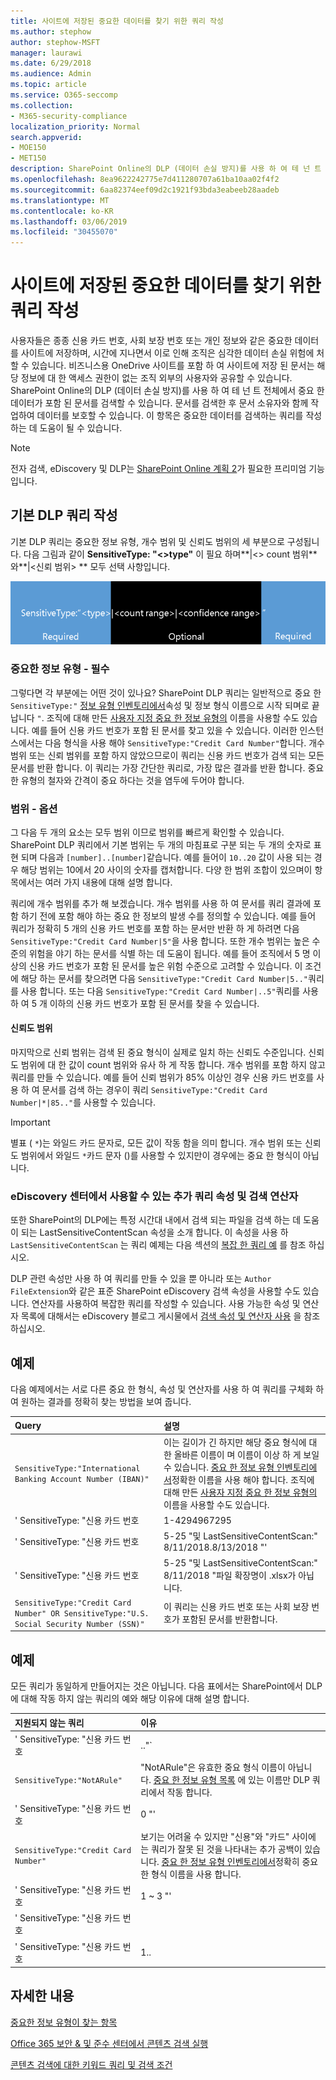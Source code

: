 ```yaml
---
title: 사이트에 저장된 중요한 데이터를 찾기 위한 쿼리 작성
ms.author: stephow
author: stephow-MSFT
manager: laurawi
ms.date: 6/29/2018
ms.audience: Admin
ms.topic: article
ms.service: O365-seccomp
ms.collection:
- M365-security-compliance
localization_priority: Normal
search.appverid:
- MOE150
- MET150
description: SharePoint Online의 DLP (데이터 손실 방지)를 사용 하 여 테 넌 트 전체에서 중요 한 데이터가 포함 된 문서를 검색할 수 있습니다. 문서를 검색한 후 문서 소유자와 함께 작업하여 데이터를 보호할 수 있습니다. 이 항목은 중요한 데이터를 검색하는 쿼리를 작성하는 데 도움이 될 수 있습니다.
ms.openlocfilehash: 8ea9622242775e7d411280707a61ba10aa02f4f2
ms.sourcegitcommit: 6aa82374eef09d2c1921f93bda3eabeeb28aadeb
ms.translationtype: MT
ms.contentlocale: ko-KR
ms.lasthandoff: 03/06/2019
ms.locfileid: "30455070"
---
```

# <a name="form-a-query-to-find-sensitive-data-stored-on-sites"></a>사이트에 저장된 중요한 데이터를 찾기 위한 쿼리 작성

사용자들은 종종 신용 카드 번호, 사회 보장 번호 또는 개인 정보와 같은 중요한 데이터를 사이트에 저장하며, 시간에 지나면서 이로 인해 조직은 심각한 데이터 손실 위험에 처할 수 있습니다. 비즈니스용 OneDrive 사이트를 포함 하 여 사이트에 저장 된 문서는 해당 정보에 대 한 액세스 권한이 없는 조직 외부의 사용자와 공유할 수 있습니다. SharePoint Online의 DLP (데이터 손실 방지)를 사용 하 여 테 넌 트 전체에서 중요 한 데이터가 포함 된 문서를 검색할 수 있습니다. 문서를 검색한 후 문서 소유자와 함께 작업하여 데이터를 보호할 수 있습니다. 이 항목은 중요한 데이터를 검색하는 쿼리를 작성하는 데 도움이 될 수 있습니다.
  
> [!NOTE]
> 전자 검색, eDiscovery 및 DLP는 [SharePoint Online 계획 2](https://go.microsoft.com/fwlink/?LinkId=510080)가 필요한 프리미엄 기능입니다. 
  
## <a name="forming-a-basic-dlp-query"></a>기본 DLP 쿼리 작성

기본 DLP 쿼리는 중요한 정보 유형, 개수 범위 및 신뢰도 범위의 세 부분으로 구성됩니다. 다음 그림과 같이 **SensitiveType: "\<\>type"** 이 필요 하며**|\<\> count 범위** 와**|\<신뢰 범위\> ** 모두 선택 사항입니다. 
  
![필수 및 옵션으로 구분되는 예제 쿼리](media/DLP-query-example-text.png)
  
### <a name="sensitive-type---required"></a>중요한 정보 유형 - 필수

그렇다면 각 부분에는 어떤 것이 있나요? SharePoint DLP 쿼리는 일반적으로 중요 한 `SensitiveType:"` [정보 유형 인벤토리에서](https://go.microsoft.com/fwlink/?LinkID=509999)속성 및 정보 형식 이름으로 시작 되며로 끝납니다 `"`. 조직에 대해 만든 [사용자 지정 중요 한 정보 유형의](create-a-custom-sensitive-information-type.md) 이름을 사용할 수도 있습니다. 예를 들어 신용 카드 번호가 포함 된 문서를 찾고 있을 수 있습니다. 이러한 인스턴스에서는 다음 형식을 사용 해야 `SensitiveType:"Credit Card Number"`합니다. 개수 범위 또는 신뢰 범위를 포함 하지 않았으므로이 쿼리는 신용 카드 번호가 검색 되는 모든 문서를 반환 합니다. 이 쿼리는 가장 간단한 쿼리로, 가장 많은 결과를 반환 합니다. 중요 한 유형의 철자와 간격이 중요 하다는 것을 염두에 두어야 합니다. 
  
### <a name="ranges---optional"></a>범위 - 옵션

그 다음 두 개의 요소는 모두 범위 이므로 범위를 빠르게 확인할 수 있습니다. SharePoint DLP 쿼리에서 기본 범위는 두 개의 마침표로 구분 되는 두 개의 숫자로 표현 되며 다음과 `[number]..[number]`같습니다. 예를 들어이 `10..20` 값이 사용 되는 경우 해당 범위는 10에서 20 사이의 숫자를 캡처합니다. 다양 한 범위 조합이 있으며이 항목에서는 여러 가지 내용에 대해 설명 합니다. 
  
쿼리에 개수 범위를 추가 해 보겠습니다. 개수 범위를 사용 하 여 문서를 쿼리 결과에 포함 하기 전에 포함 해야 하는 중요 한 정보의 발생 수를 정의할 수 있습니다. 예를 들어 쿼리가 정확히 5 개의 신용 카드 번호를 포함 하는 문서만 반환 하 게 하려면 다음 `SensitiveType:"Credit Card Number|5"`을 사용 합니다. 또한 개수 범위는 높은 수준의 위험을 야기 하는 문서를 식별 하는 데 도움이 됩니다. 예를 들어 조직에서 5 명 이상의 신용 카드 번호가 포함 된 문서를 높은 위험 수준으로 고려할 수 있습니다. 이 조건에 해당 하는 문서를 찾으려면 다음 `SensitiveType:"Credit Card Number|5.."`쿼리를 사용 합니다. 또는 다음 `SensitiveType:"Credit Card Number|..5"`쿼리를 사용 하 여 5 개 이하의 신용 카드 번호가 포함 된 문서를 찾을 수 있습니다. 
  
#### <a name="confidence-range"></a>신뢰도 범위

마지막으로 신뢰 범위는 검색 된 중요 형식이 실제로 일치 하는 신뢰도 수준입니다. 신뢰도 범위에 대 한 값이 count 범위와 유사 하 게 작동 합니다. 개수 범위를 포함 하지 않고 쿼리를 만들 수 있습니다. 예를 들어 신뢰 범위가 85% 이상인 경우 신용 카드 번호를 사용 하 여 문서를 검색 하는 경우이 쿼리 `SensitiveType:"Credit Card Number|*|85.."`를 사용할 수 있습니다. 
  
> [!IMPORTANT]
> 별표 ( `*`)는 와일드 카드 문자로, 모든 값이 작동 함을 의미 합니다. 개수 범위 또는 신뢰도 범위에서 와일드 `*`카드 문자 ()를 사용할 수 있지만이 경우에는 중요 한 형식이 아닙니다. 
  
### <a name="additional-query-properties-and-search-operators-available-in-the-ediscovery-center"></a>eDiscovery 센터에서 사용할 수 있는 추가 쿼리 속성 및 검색 연산자

또한 SharePoint의 DLP에는 특정 시간대 내에서 검색 되는 파일을 검색 하는 데 도움이 되는 LastSensitiveContentScan 속성을 소개 합니다. 이 속성을 사용 하 `LastSensitiveContentScan` 는 쿼리 예제는 다음 섹션의 [복잡 한 쿼리 예](form-a-query-to-find-sensitive-data-stored-on-sites.md#BKMK_ExamplesOfComplexQueries) 를 참조 하십시오. 
  
DLP 관련 속성만 사용 하 여 쿼리를 만들 수 있을 뿐 아니라 또는 `Author` `FileExtension`와 같은 표준 SharePoint eDiscovery 검색 속성을 사용할 수도 있습니다. 연산자를 사용하여 복잡한 쿼리를 작성할 수 있습니다. 사용 가능한 속성 및 연산자 목록에 대해서는 eDiscovery 블로그 게시물에서 [검색 속성 및 연산자 사용](https://go.microsoft.com/fwlink/?LinkId=510093) 을 참조 하십시오. 
  
## <a name="examples-of-complex-queries"></a>예제

다음 예제에서는 서로 다른 중요 한 형식, 속성 및 연산자를 사용 하 여 쿼리를 구체화 하 여 원하는 결과를 정확히 찾는 방법을 보여 줍니다.
  
|**Query**|**설명**|
|:-----|:-----|
| `SensitiveType:"International Banking Account Number (IBAN)"` <br/> |이는 길이가 긴 하지만 해당 중요 형식에 대 한 올바른 이름이 며 이름이 이상 하 게 보일 수 있습니다. [중요 한 정보 유형 인벤토리에서](https://go.microsoft.com/fwlink/?LinkID=509999)정확한 이름을 사용 해야 합니다. 조직에 대해 만든 [사용자 지정 중요 한 정보 유형의](create-a-custom-sensitive-information-type.md) 이름을 사용할 수도 있습니다.  <br/> |
| ' SensitiveType: "신용 카드 번호|1-4294967295|1 ~ 100 "' <br/> |중요 한 유형 "신용 카드 번호"에 대 한 일치 하는 항목이 하나 이상 포함 된 문서를 반환 합니다. 각 범위의 값은 해당 최소값 및 최대값입니다. 이 쿼리를 좀 더 간단 하 게 `SensitiveType:"Credit Card Number"`작성할 수는 있지만,이를 위한 흥미로운 방법은 무엇 인가요?  <br/> |
| ' SensitiveType: "신용 카드 번호| 5-25 "및 LastSensitiveContentScan:" 8/11/2018.8/13/2018 "' <br/> |이 값은 5-25 년 8 월 11 일에서 검색 된 2018 신용 카드 번호를 포함 하는 문서를 반환 합니다.  <br/> |
| ' SensitiveType: "신용 카드 번호| 5-25 "및 LastSensitiveContentScan:" 8/11/2018 "파일 확장명이 .xlsx가 아닙니다. <br/> |이 값은 5-25 년 8 월 11 일에서 검색 된 2018 신용 카드 번호를 포함 하는 문서를 반환 합니다. .xlsx 확장명을 가진 파일은 쿼리 결과에 포함 되지 않습니다.  `FileExtension`는 쿼리에 포함할 수 있는 여러 속성 중 하나입니다. 자세한 내용은 [eDiscovery에 검색 속성 및 연산자 사용](https://go.microsoft.com/fwlink/?LinkId=510093)을 참조 하십시오.  <br/> |
| `SensitiveType:"Credit Card Number" OR SensitiveType:"U.S. Social Security Number (SSN)"` <br/> |이 쿼리는 신용 카드 번호 또는 사회 보장 번호가 포함된 문서를 반환합니다.  <br/> |
   
## <a name="examples-of-queries-to-avoid"></a>예제

모든 쿼리가 동일하게 만들어지는 것은 아닙니다. 다음 표에서는 SharePoint에서 DLP에 대해 작동 하지 않는 쿼리의 예와 해당 이유에 대해 설명 합니다.
  
|**지원되지 않는 쿼리**|**이유**|
|:-----|:-----|
| ' SensitiveType: "신용 카드 번호|.."` <br/> |하나 이상의 숫자를 추가해야 합니다.  <br/> |
| `SensitiveType:"NotARule"` <br/> |"NotARule"은 유효한 중요 형식 이름이 아닙니다. [중요 한 정보 유형 목록](https://go.microsoft.com/fwlink/?LinkID=509999) 에 있는 이름만 DLP 쿼리에서 작동 합니다.  <br/> |
| ' SensitiveType: "신용 카드 번호|0 "' <br/> |0은 범위의 최소값 또는 최대값으로 올바르지 않습니다.  <br/> |
| `SensitiveType:"Credit Card Number"` <br/> |보기는 어려울 수 있지만 "신용"와 "카드" 사이에는 쿼리가 잘못 된 것을 나타내는 추가 공백이 있습니다. [중요 한 정보 유형 인벤토리에서](https://go.microsoft.com/fwlink/?LinkID=509999)정확히 중요 한 형식 이름을 사용 합니다.  <br/> |
| ' SensitiveType: "신용 카드 번호|1 ~ 3 "' <br/> |두 기간 부분은 공백으로 구분 하지 않아야 합니다.  <br/> |
| ' SensitiveType: "신용 카드 번호| |1..|80.. "' <br/> |파이프 구분 기호가 너무 많습니다 (|). ' SensitiveType: "신용 카드 번호 대신 다음 형식을 따르세요.|1..|80.. "' <br/> |
| ' SensitiveType: "신용 카드 번호|1..|80-101 "' <br/> |신뢰도 값은 백분율을 나타내므로 100을 초과할 수 없습니다. 따라서 1에서 100 사이의 숫자를 선택하세요.  <br/> |
   
## <a name="for-more-information"></a>자세한 내용

[중요한 정보 유형이 찾는 항목](what-the-sensitive-information-types-look-for.md)
  
[Office 365 보안 &amp; 및 준수 센터에서 콘텐츠 검색 실행](run-a-content-search-in-the-security-and-compliance-center.md)
  
[콘텐츠 검색에 대한 키워드 쿼리 및 검색 조건](keyword-queries-and-search-conditions.md)
  

